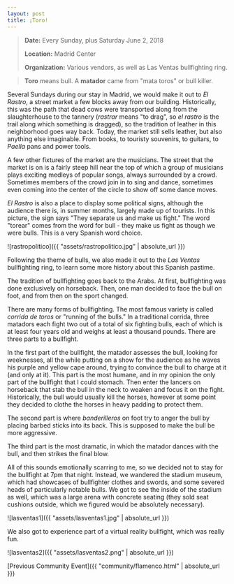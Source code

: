 ```yaml
---
layout: post
title: ¡Toro!
---
```


> **Date:** Every Sunday, plus Saturday June 2, 2018
> 
> **Location:** Madrid Center
> 
> **Organization:** Various vendors, as well as Las Ventas bullfighting ring.

> **Toro** means bull. A **matador** came from "mata toros" or bull killer.

Several Sundays during our stay in Madrid, we would make it out to *El Rastro*, a street market a few blocks away from our building. Historically, this was the path that dead cows were transported along from the slaughterhouse to the tannery (*rastrar* means "to drag", so *el rastro* is the trail along which something is dragged), so the tradition of leather in this neighborhood goes way back. Today, the market still sells leather, but also anything else imaginable. From books, to touristy souvenirs, to guitars, to *Paella* pans and power tools.

A few other fixtures of the market are the musicians. The street that the market is on is a fairly steep hill near the top of which a group of musicians plays exciting medleys of popular songs, always surrounded by a crowd. Sometimes members of the crowd join in to sing and dance, sometimes even coming into the center of the circle to show off some dance moves. 

*El Rastro* is also a place to display some political signs, although the audience there is, in summer months, largely made up of tourists. In this picture, the sign says "They separate us and make us fight." The word "torear" comes from the word for bull - they make us fight as though we were bulls. This is a very Spanish word choice.

![rastropolitico]({{ "assets/rastropolitico.jpg" | absolute_url }})

Following the theme of bulls, we also made it out to the *Las Ventas* bullfighting ring, to learn some more history about this Spanish pastime. 

The tradition of bullfighting goes back to the Arabs. At first, bullfighting was done exclusively on horseback. Then, one man decided to face the bull on foot, and from then on the sport changed. 

There are many forms of bullfighting. The most famous variety is called *corrida de toros* or "running of the bulls." In a traditional corrida, three matadors each fight two out of a total of six fighting bulls, each of which is at least four years old and weighs at least a thousand pounds. There are three parts to a bullfight.

In the first part of the bullfight, the matador assesses the bull, looking for weeknesses, all the while putting on a show for the audience as he waves his purple and yellow cape around, trying to convince the bull to charge at it (and only at it). This part is the most humane, and in my opinion the only part of the bullfight that I could stomach. Then enter the lancers on horseback that stab the bull in the neck to weaken and focus it on the fight. Historically, the bull would usually kill the horses, however at some point they decided to clothe the horses in heavy padding to protect them.

The second part is where *banderilleros* on foot try to anger the bull by placing barbed sticks into its back. This is supposed to make the bull be more aggressive.

The third part is the most dramatic, in which the matador dances with the bull, and then strikes the final blow.

All of this sounds emotionally scarring to me, so we decided not to stay for the bullfight at 7pm that night. Instead, we wandered the stadium museum, which had showcases of bullfighter clothes and swords, and some severed heads of particularly notable bulls. We got to see the inside of the stadium as well, which was a large arena with concrete seating (they sold seat cushions outside, which we figured would be absolutely necessary).

![lasventas1]({{ "assets/lasventas1.jpg" | absolute_url }})

We also got to experience part of a virtual reality bullfight, which was really fun.

![lasventas2]({{ "assets/lasventas2.png" | absolute_url }})

[Previous Community Event]({{ "community/flamenco.html" | absolute_url }})